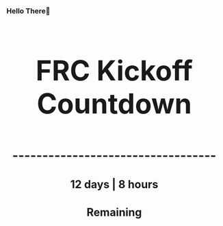 ### Hello There👋

<!---START-TIMER--->
<h3 align='center' style='font-size: 64px;'>FRC Kickoff Countdown</h3>
<h3 align='center' style='font-size: 30px;'>----------------------------------</h3>
<h3 align='center' style='font-size: 25px;'>12 days | 8 hours</h3>
<h3 align='center' style='font-size: 25px;'>Remaining</h3>
<!---END-TIMER--->
